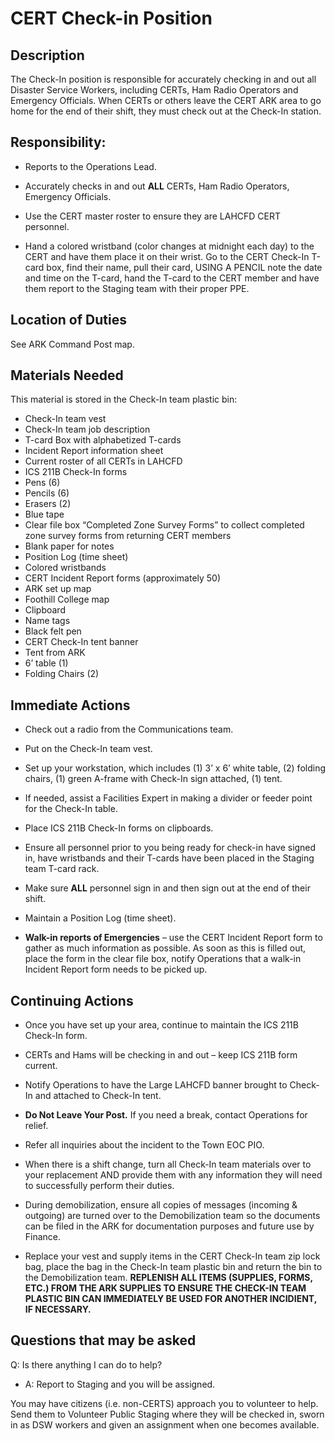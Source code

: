 # CERT Check-in Position

## **Description**

The Check-In position is responsible for accurately checking in and out all Disaster Service Workers, including CERTs, Ham Radio Operators and Emergency Officials. When CERTs or others leave the CERT ARK area to go home for the end of their shift, they must check out at the Check-In station.

## **Responsibility:**

* Reports to the Operations Lead.

* Accurately checks in and out **ALL** CERTs, Ham Radio Operators, Emergency Officials.

* Use the CERT master roster to ensure they are LAHCFD CERT personnel.

* Hand a colored wristband \(color changes at midnight each day\) to the CERT and have them place it on their wrist. Go to the CERT Check-In T-card box, find their name, pull their card, USING A PENCIL note the date and time on the T-card, hand the T-card to the CERT member and have them report to the Staging team with their proper PPE.

## **Location of Duties**

See ARK Command Post map.

## **Materials Needed**

This material is stored in the Check-In team plastic bin:

* Check-In team vest
* Check-In team job description
* T-card Box with alphabetized T-cards
* Incident Report information sheet
* Current roster of all CERTs in LAHCFD
* ICS 211B Check-In forms
* Pens \(6\)
* Pencils \(6\)
* Erasers \(2\)
* Blue tape
* Clear file box “Completed Zone Survey Forms” to collect completed zone survey forms from returning CERT members
* Blank paper for notes
* Position Log \(time sheet\)
* Colored wristbands
* CERT Incident Report forms \(approximately 50\)
* ARK set up map
* Foothill College map
* Clipboard
* Name tags
* Black felt pen
* CERT Check-In tent banner
* Tent from ARK
* 6’ table \(1\)
* Folding Chairs \(2\)

## **Immediate Actions**

* Check out a radio from the Communications team.

* Put on the Check-In team vest.

* Set up your workstation, which includes \(1\) 3’ x 6’ white table, \(2\) folding chairs, \(1\) green A-frame with Check-In sign attached, \(1\) tent.

* If needed, assist a Facilities Expert in making a divider or feeder point for the Check-In table.

* Place ICS 211B Check-In forms on clipboards.

* Ensure all personnel prior to you being ready for check-in have signed in, have wristbands and their T-cards have been placed in the Staging team T-card rack.

* Make sure **ALL** personnel sign in and then sign out at the end of their shift.

* Maintain a Position Log \(time sheet\).

* **Walk-in reports of Emergencies** – use the CERT Incident Report form to gather as much information as possible. As soon as this is filled out, place the form in the clear file box, notify Operations that a walk-in Incident Report form needs to be picked up.

## **Continuing Actions**

* Once you have set up your area, continue to maintain the ICS 211B Check-In form.

* CERTs and Hams will be checking in and out – keep ICS 211B form current.

* Notify Operations to have the Large LAHCFD banner brought to Check-In and attached to Check-In tent.

* **Do Not Leave Your Post.** If you need a break, contact Operations for relief.

* Refer all inquiries about the incident to the Town EOC PIO.

* When there is a shift change, turn all Check-In team materials over to your replacement AND provide them with any information they will need to successfully perform their duties.

* During demobilization, ensure all copies of messages \(incoming & outgoing\) are turned over to the Demobilization team so the documents can be filed in the ARK for documentation purposes and future use by Finance.

* Replace your vest and supply items in the CERT Check-In team zip lock bag, place the bag in the Check-In team plastic bin and return the bin to the Demobilization team. **REPLENISH ALL ITEMS \(SUPPLIES, FORMS, ETC.\) FROM THE ARK SUPPLIES TO ENSURE THE CHECK-IN TEAM PLASTIC BIN CAN IMMEDIATELY BE USED FOR ANOTHER INCIDIENT, IF NECESSARY.**

## **Questions that may be asked**

Q: Is there anything I can do to help?

* A: Report to Staging and you will be assigned.



You may have citizens \(i.e. non-CERTS\) approach you to volunteer to help. Send them to Volunteer Public Staging where they will be checked in, sworn in as DSW workers and given an assignment when one becomes available.

